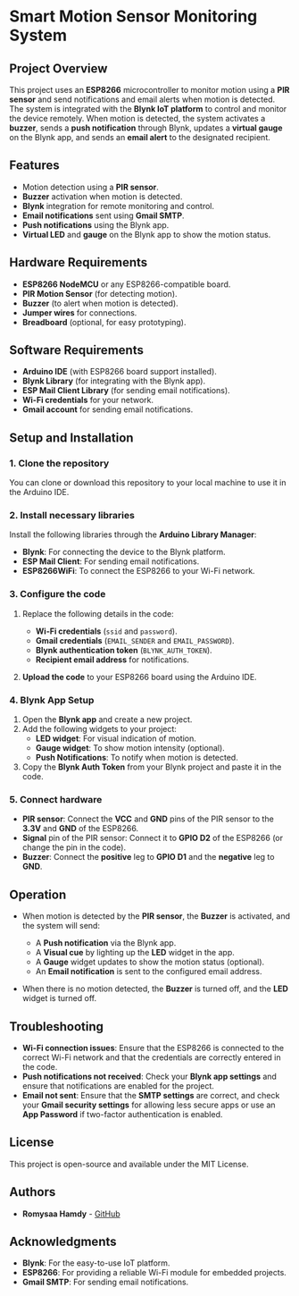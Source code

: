 # Smart Motion Sensor Monitoring System

## Project Overview
This project uses an **ESP8266** microcontroller to monitor motion using a **PIR sensor** and send notifications and email alerts when motion is detected. The system is integrated with the **Blynk IoT platform** to control and monitor the device remotely. When motion is detected, the system activates a **buzzer**, sends a **push notification** through Blynk, updates a **virtual gauge** on the Blynk app, and sends an **email alert** to the designated recipient.

## Features
- Motion detection using a **PIR sensor**.
- **Buzzer** activation when motion is detected.
- **Blynk** integration for remote monitoring and control.
- **Email notifications** sent using **Gmail SMTP**.
- **Push notifications** using the Blynk app.
- **Virtual LED** and **gauge** on the Blynk app to show the motion status.

## Hardware Requirements
- **ESP8266 NodeMCU** or any ESP8266-compatible board.
- **PIR Motion Sensor** (for detecting motion).
- **Buzzer** (to alert when motion is detected).
- **Jumper wires** for connections.
- **Breadboard** (optional, for easy prototyping).

## Software Requirements
- **Arduino IDE** (with ESP8266 board support installed).
- **Blynk Library** (for integrating with the Blynk app).
- **ESP Mail Client Library** (for sending email notifications).
- **Wi-Fi credentials** for your network.
- **Gmail account** for sending email notifications.

## Setup and Installation

### 1. Clone the repository
You can clone or download this repository to your local machine to use it in the Arduino IDE.

### 2. Install necessary libraries
Install the following libraries through the **Arduino Library Manager**:
- **Blynk**: For connecting the device to the Blynk platform.
- **ESP Mail Client**: For sending email notifications.
- **ESP8266WiFi**: To connect the ESP8266 to your Wi-Fi network.

### 3. Configure the code
1. Replace the following details in the code:
   - **Wi-Fi credentials** (`ssid` and `password`).
   - **Gmail credentials** (`EMAIL_SENDER` and `EMAIL_PASSWORD`).
   - **Blynk authentication token** (`BLYNK_AUTH_TOKEN`).
   - **Recipient email address** for notifications.

2. **Upload the code** to your ESP8266 board using the Arduino IDE.

### 4. Blynk App Setup
1. Open the **Blynk app** and create a new project.
2. Add the following widgets to your project:
   - **LED widget**: For visual indication of motion.
   - **Gauge widget**: To show motion intensity (optional).
   - **Push Notifications**: To notify when motion is detected.
3. Copy the **Blynk Auth Token** from your Blynk project and paste it in the code.

### 5. Connect hardware
- **PIR sensor**: Connect the **VCC** and **GND** pins of the PIR sensor to the **3.3V** and **GND** of the ESP8266.
- **Signal** pin of the PIR sensor: Connect it to **GPIO D2** of the ESP8266 (or change the pin in the code).
- **Buzzer**: Connect the **positive** leg to **GPIO D1** and the **negative** leg to **GND**.

## Operation

- When motion is detected by the **PIR sensor**, the **Buzzer** is activated, and the system will send:
  - A **Push notification** via the Blynk app.
  - A **Visual cue** by lighting up the **LED** widget in the app.
  - A **Gauge** widget updates to show the motion status (optional).
  - An **Email notification** is sent to the configured email address.

- When there is no motion detected, the **Buzzer** is turned off, and the **LED** widget is turned off.

## Troubleshooting
- **Wi-Fi connection issues**: Ensure that the ESP8266 is connected to the correct Wi-Fi network and that the credentials are correctly entered in the code.
- **Push notifications not received**: Check your **Blynk app settings** and ensure that notifications are enabled for the project.
- **Email not sent**: Ensure that the **SMTP settings** are correct, and check your **Gmail security settings** for allowing less secure apps or use an **App Password** if two-factor authentication is enabled.

## License
This project is open-source and available under the MIT License.

## Authors
- **Romysaa Hamdy** - [GitHub](https://github.com/Romysaa-Hamdy)

## Acknowledgments
- **Blynk**: For the easy-to-use IoT platform.
- **ESP8266**: For providing a reliable Wi-Fi module for embedded projects.
- **Gmail SMTP**: For sending email notifications.
